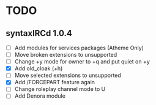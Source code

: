 # TODO

## syntaxIRCd 1.0.4

 - [ ] Add modules for services packages (Atheme Only)
 - [ ] Move broken extensions to unsupported
 - [ ] Change +y mode for owner to +q and put quiet on +y
 - [X] Add old_cloak (+h)
 - [ ] Move selected extensions to unsupported
 - [X] Add /FORCEPART feature again
 - [ ] Change roleplay channel mode to U 
 - [ ] Add Denora module
